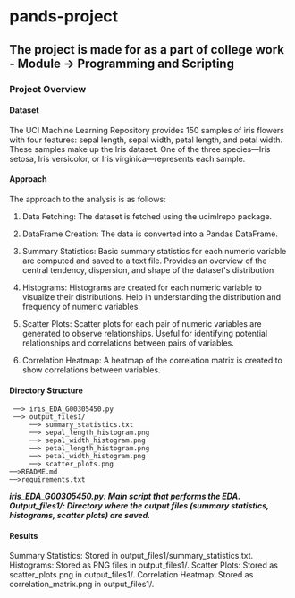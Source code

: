 # pands-project
## The project is made for as a part of college work - Module -> Programming and Scripting  

### Project Overview
#### Dataset
The UCI Machine Learning Repository provides 150 samples of iris flowers with four features: sepal length, sepal width, petal length, and petal width. These samples make up the Iris dataset. One of the three species—Iris setosa, Iris versicolor, or Iris virginica—represents each sample.


#### Approach
The approach to the analysis is as follows:
1.	Data Fetching: The dataset is fetched using the ucimlrepo package.
2.	DataFrame Creation: The data is converted into a Pandas DataFrame.
3.	Summary Statistics: Basic summary statistics for each numeric variable are computed and saved to a text file. Provides an overview of the central tendency, dispersion, and shape of the dataset's distribution

4.	Histograms: Histograms are created for each numeric variable to visualize their distributions. Help in understanding the distribution and frequency of numeric variables.
5.	Scatter Plots: Scatter plots for each pair of numeric variables are generated to observe relationships. Useful for identifying potential relationships and correlations between pairs of variables.
6.	Correlation Heatmap: A heatmap of the correlation matrix is created to show correlations between variables.



#### Directory Structure

```
 ──> iris_EDA_G00305450.py
 ──> output_files1/
     ──> summary_statistics.txt
     ──> sepal_length_histogram.png
     ──> sepal_width_histogram.png
     ──> petal_length_histogram.png
     ──> petal_width_histogram.png
     ──> scatter_plots.png
──>README.md
──>requirements.txt
```

***iris_EDA_G00305450.py: Main script that performs the EDA.
 Output_files1/: Directory where the output files (summary statistics, histograms, scatter plots) are saved.***

 #### Results
Summary Statistics: Stored in output_files1/summary_statistics.txt.
Histograms: Stored as PNG files in output_files1/.
Scatter Plots: Stored as scatter_plots.png in output_files1/.
Correlation Heatmap: Stored as correlation_matrix.png in output_files1/.







